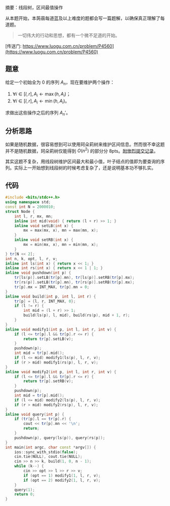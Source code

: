 摘要：线段树，区间最值操作

从本题开始，本蒟蒻每道蓝及以上难度的题都会写一篇题解，以确保真正理解了每道题。

>
> 一切伟大的行动和思想，都有一个微不足道的开始。
> 

[传送门: https://www.luogu.com.cn/problem/P4560](https://www.luogu.com.cn/problem/P4560)

## 题意

给定一个初始全为 $0$ 的序列 $A_n$，现在要维护两个操作：

1. $\forall i \in [l, r], A_i \leftarrow \max(h, A_i)$；
2. $\forall i \in [l, r], A_i \leftarrow \min(h, A_i)$。

求做出这些操作之后的序列 ${A_n}'$。

## 分析思路

如果是随机数据，很容易想到可以使用珂朵莉树来维护区间信息。然而很不幸这题并不是随机数据，珂朵莉树仅能得到 $O(n^2)$ 的部分分 $8$pts。[附惨烈提交记录](https://www.luogu.com.cn/record/146738366)。

其实这题不复杂，用线段树维护区间最大和最小值，叶子结点的值即为要查询的序列。实际上一开始想到线段树的时候考虑复杂了，还是说明基本功不够扎实。

## 代码

```cpp
#include <bits/stdc++.h>
using namespace std;
const int N = 2000010;
struct Node {
    int l, r, mx, mn;
    inline int mid(void) { return (l + r) >> 1; }
    inline void setLB(int x) {
        mx = max(mx, x), mn = max(mn, x);
    }
    inline void setRB(int x) {
        mx = min(mx, x), mn = min(mn, x);
    }
} tr[N << 2];
int n, k, opt, l, r, v;
inline int ls(int x) { return x << 1; }
inline int rs(int x) { return x << 1 | 1; }
inline void pushdown(int p) {
    tr[ls(p)].setLB(tr[p].mn), tr[ls(p)].setRB(tr[p].mx);
    tr[rs(p)].setLB(tr[p].mn), tr[rs(p)].setRB(tr[p].mx);
    tr[p].mx = INT_MAX, tr[p].mn = 0;
}
inline void build(int p, int l, int r) {
    tr[p] = {l, r, INT_MAX, 0};
    if (l != r) {
        int mid = (l + r) >> 1;
        build(ls(p), l, mid), build(rs(p), mid + 1, r);
    }
}
inline void modify1(int p, int l, int r, int v) {
    if (l <= tr[p].l && tr[p].r <= r) {
        return tr[p].setLB(v);
    }
    pushdown(p);
    int mid = tr[p].mid();
    if (l <= mid) modify1(ls(p), l, r, v);
    if (r > mid) modify1(rs(p), l, r, v);
}
inline void modify2(int p, int l, int r, int v) {
    if (l <= tr[p].l && tr[p].r <= r) {
        return tr[p].setRB(v);
    }
    pushdown(p);
    int mid = tr[p].mid();
    if (l <= mid) modify2(ls(p), l, r, v);
    if (r > mid) modify2(rs(p), l, r, v);
}
inline void query(int p) {
    if (tr[p].l == tr[p].r) {
        cout << tr[p].mn << '\n';
        return;
    }
    pushdown(p), query(ls(p)), query(rs(p));
}
int main(int argc, char const *argv[]) {
    ios::sync_with_stdio(false);
    cin.tie(NULL), cout.tie(NULL);
    cin >> n >> k, build(1, 0, n - 1);
    while (k--) {
        cin >> opt >> l >> r >> v;
        if (opt == 1) modify1(1, l, r, v);
        if (opt == 2) modify2(1, l, r, v);
    }
    query(1);
    return 0;
}

```